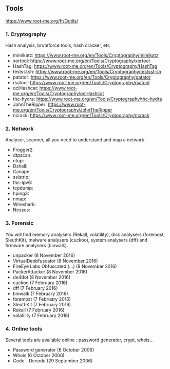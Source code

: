 ## Tools
https://www.root-me.org/fr/Outils/


### 1. Cryptography
Hash analysis, bruteforce tools, hash cracker, etc

- mimikatz: https://www.root-me.org/en/Tools/Cryptography/mimikatz
- xortool: https://www.root-me.org/en/Tools/Cryptography/xortool
- HashTag: https://www.root-me.org/en/Tools/Cryptography/HashTag
- testssl.sh: https://www.root-me.org/en/Tools/Cryptography/testssl-sh
- patator: https://www.root-me.org/en/Tools/Cryptography/patator
- rsatool: https://www.root-me.org/en/Tools/Cryptography/rsatool
- oclHashcat: https://www.root-me.org/en/Tools/Cryptography/oclHashcat
- thc-hydra: https://www.root-me.org/en/Tools/Cryptography/thc-hydra
- JohnTheRipper: https://www.root-me.org/en/Tools/Cryptography/JohnTheRipper
- ncrack: https://www.root-me.org/en/Tools/Cryptography/ncrack

### 2. Network
Analyser, scanner, all you need to understand and map a network.

- Frogger2: 
- dtpscan:
- ntop:
- Dshell:
- Canape:
- sslstrip:
- thc-ipv6:
- tcpdump:
- hping3:
- nmap:
- Wireshark:
- Nessus:

### 3. Forensic
You will find memory analysers (Rekall, volatility), disk analysers (foremost, SleuthKit), malware analysers (cuckoo), system analysers (dff) and firmware analysers (binwalk).

- unpacker (8 November 2016)
- VirtualDeobfuscator (8 November 2016)
- FireEye Labs Obfuscated (...) (8 November 2016)
- PackerAttacker (8 November 2016)
- de4dot (8 November 2016)
- cuckoo (7 February 2016)
- dff (7 February 2016)
- binwalk (7 February 2016)
- foremost (7 February 2016)
- SleuthKit (7 February 2016)
- Rekall (7 February 2016)
- volatility (7 February 2016)

### 4. Online tools
Several tools are available online : password generator, crypt, whois...

- Password generator (6 October 2006)
- Whois (6 October 2006)
- Code - Decode (29 September 2006)


